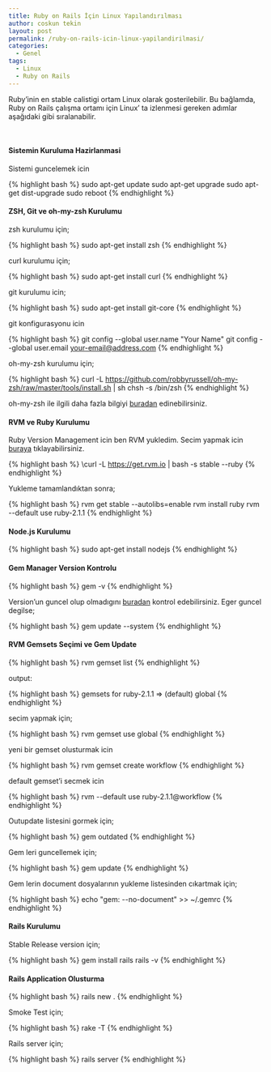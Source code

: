 ```yaml
---
title: Ruby on Rails İçin Linux Yapılandırılması
author: coskun tekin
layout: post
permalink: /ruby-on-rails-icin-linux-yapilandirilmasi/
categories:
  - Genel
tags:
  - Linux
  - Ruby on Rails
---
```

Ruby&#8217;inin en stable calistigi ortam Linux olarak gosterilebilir. Bu bağlamda, Ruby on Rails çalışma ortamı için Linux&#8217; ta izlenmesi gereken adımlar aşağıdaki gibi sıralanabilir.

<!--more-->  

#### **Sistemin Kuruluma Hazirlanmasi**

Sistemi guncelemek icin

{% highlight bash %}
sudo apt-get update
sudo apt-get upgrade
sudo apt-get dist-upgrade
sudo reboot
{% endhighlight %}

#### **ZSH, Git ve oh-my-zsh Kurulumu**

zsh kurulumu için;

{% highlight bash %}
sudo apt-get install zsh
{% endhighlight %}

curl kurulumu için;

{% highlight bash %}
sudo apt-get install curl
{% endhighlight %}

git kurulumu icin;

{% highlight bash %}
sudo apt-get install git-core
{% endhighlight %}

git konfigurasyonu icin

{% highlight bash %}
git config --global user.name "Your Name"
git config --global user.email your-email@address.com
{% endhighlight %}

oh-my-zsh kurulumu için;

{% highlight bash %}
curl -L https://github.com/robbyrussell/oh-my-zsh/raw/master/tools/install.sh | sh
chsh -s /bin/zsh
{% endhighlight %}

oh-my-zsh ile ilgili daha fazla bilgiyi [buradan][1] edinebilirsiniz.

#### **RVM ve Ruby Kurulumu**

Ruby Version Management icin ben RVM yukledim. Secim yapmak icin [buraya][2] tıklayabilirsiniz.

{% highlight bash %}
\curl -L https://get.rvm.io | bash -s stable --ruby
{% endhighlight %}

Yukleme tamamlandıktan sonra;

{% highlight bash %}
rvm get stable --autolibs=enable
rvm install ruby
rvm --default use ruby-2.1.1
{% endhighlight %}

#### **Node.js Kurulumu**

{% highlight bash %}
sudo apt-get install nodejs
{% endhighlight %}

#### **Gem Manager Version Kontrolu**

{% highlight bash %}
gem -v
{% endhighlight %}

Version&#8217;un guncel olup olmadıgını [buradan][3] kontrol edebilirsiniz. Eger guncel degilse;

{% highlight bash %}
gem update --system
{% endhighlight %}

#### **RVM Gemsets Seçimi ve Gem Update**

{% highlight bash %}
rvm gemset list
{% endhighlight %}

output:

{% highlight bash %}
gemsets for ruby-2.1.1
 => (default)
    global
{% endhighlight %}

secim yapmak için;

{% highlight bash %}
rvm gemset use global
{% endhighlight %}

yeni bir gemset olusturmak icin

{% highlight bash %}
rvm gemset create workflow
{% endhighlight %}

default gemset&#8217;i secmek icin

{% highlight bash %}
rvm --default use ruby-2.1.1@workflow
{% endhighlight %}

Outupdate listesini gormek için;

{% highlight bash %}
gem outdated
{% endhighlight %}

Gem leri guncellemek için;

{% highlight bash %}
gem update
{% endhighlight %}

Gem lerin document dosyalarının yukleme listesinden cıkartmak için;

{% highlight bash %}
echo "gem: --no-document" >> ~/.gemrc
{% endhighlight %}

#### **Rails Kurulumu**

Stable Release version için;

{% highlight bash %}
gem install rails
rails -v
{% endhighlight %}

#### **Rails Application Olusturma**

{% highlight bash %}
rails new .
{% endhighlight %}

Smoke Test için;

{% highlight bash %}
rake -T
{% endhighlight %}

Rails server için;

{% highlight bash %}
rails server
{% endhighlight %}

 [1]: https://github.com/robbyrussell/oh-my-zsh
 [2]: https://www.ruby-toolbox.com/categories/ruby_version_management
 [3]: https://rubygems.org/gems/rubygems-update
 [5]: http://railsapps.github.io/rails-composer/
